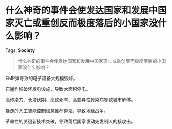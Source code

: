 # 什么神奇的事件会使发达国家和发展中国家灭亡或重创反而极度落后的小国家没什么影响？

Tags: **Society**

> 什么神奇的事件会使发达国家和发展中国家灭亡或重创反而极度落后的小国家没什么影响？

EMP弹导致的电子设备大规模毁坏。

石墨炸弹破坏发电设施，导致大面积停电。

高传染力、长潜伏期、高致死率、高变异性传染病导致城市解体。

暴走的人工智能控制信息推荐算法，导致地缘战争。

革命性的关键新技术突破，导致落后国家发动先发制人的核攻击。




